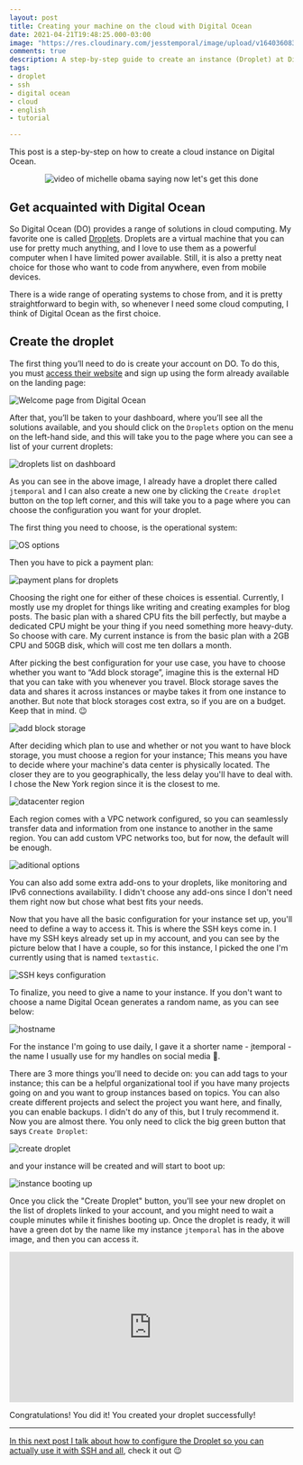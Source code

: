 ```yaml
---
layout: post
title: Creating your machine on the cloud with Digital Ocean
date: 2021-04-21T19:48:25.000-03:00
image: "https://res.cloudinary.com/jesstemporal/image/upload/v1640360836/covers/tutorial_gfgm5n.png"
comments: true
description: A step-by-step guide to create an instance (Droplet) at Digital Ocean
tags:
- droplet
- ssh
- digital ocean
- cloud
- english
- tutorial

---
```

This post is a step-by-step on how to create a cloud instance on Digital Ocean.

<center> <img alt="video of michelle obama saying now let's get this done" src="https://media.giphy.com/media/lRXMa7BOWsdcF3NxTA/giphy.gif"> <br> </center>

## Get acquainted with Digital Ocean

So Digital Ocean (DO) provides a range of solutions in cloud computing. My favorite one is called [Droplets](https://www.digitalocean.com/products/droplets/). Droplets are a virtual machine that you can use for pretty much anything, and I love to use them as a powerful computer when I have limited power available. Still, it is also a pretty neat choice for those who want to code from anywhere, even from mobile devices.

There is a wide range of operating systems to chose from, and it is pretty straightforward to begin with, so whenever I need some cloud computing, I think of Digital Ocean as the first choice.

## Create the droplet

The first thing you’ll need to do is create your account on DO. To do this, you must [access their website](https://digitalocean.com) and sign up using the form already available on the landing page:

![Welcome page from Digital Ocean](https://i.imgur.com/fMY3yXz.jpg)

After that, you’ll be taken to your dashboard, where you’ll see all the solutions available, and you should click on the `Droplets` option on the menu on the left-hand side, and this will take you to the page where you can see a list of your current droplets:

![droplets list on dashboard](https://i.imgur.com/fKpV2pK.jpg)

As you can see in the above image, I already have a droplet there called `jtemporal` and I can also create a new one by clicking the `Create droplet` button on the top left corner, and this will take you to a page where you can choose the configuration you want for your droplet.

The first thing you need to choose, is the operational system:

![OS options](https://i.imgur.com/NsgOBze.jpg)

Then you have to pick a payment plan:

![payment plans for droplets](https://i.imgur.com/rgDRnA3.jpg)

Choosing the right one for either of these choices is essential. Currently, I mostly use my droplet for things like writing and creating examples for blog posts. The basic plan with a shared CPU fits the bill perfectly, but maybe a dedicated CPU might be your thing if you need something more heavy-duty. So choose with care. My current instance is from the basic plan with a 2GB CPU and 50GB disk, which will cost me ten dollars a month.

After picking the best configuration for your use case, you have to choose whether you want to “Add block storage”, imagine this is the external HD that you can take with you whenever you travel. Block storage saves the data and shares it across instances or maybe takes it from one instance to another. But note that block storages cost extra, so if you are on a budget. Keep that in mind. 😉

![add block storage](https://i.imgur.com/T9ajYfH.jpg)

After deciding which plan to use and whether or not you want to have block storage, you must choose a region for your instance; This means you have to decide where your machine's data center is physically located. The closer they are to you geographically, the less delay you'll have to deal with. I chose the New York region since it is the closest to me.

![datacenter region](https://i.imgur.com/FMYxQYU.jpg)

Each region comes with a VPC network configured, so you can seamlessly transfer data and information from one instance to another in the same region. You can add custom VPC networks too, but for now, the default will be enough.

![aditional options](https://i.imgur.com/ouc22ui.jpg)

You can also add some extra add-ons to your droplets, like monitoring and IPv6 connections availability. I didn't choose any add-ons since I don't need them right now but chose what best fits your needs.

Now that you have all the basic configuration for your instance set up, you'll need to define a way to access it. This is where the SSH keys come in. I have my SSH keys already set up in my account, and you can see by the picture below that I have a couple, so for this instance, I picked the one I'm currently using that is named `textastic`.

![SSH keys configuration](https://i.imgur.com/n4FyN4T.jpg)

To finalize, you need to give a name to your instance. If you don't want to choose a name Digital Ocean generates a random name, as you can see below:

![hostname](https://i.imgur.com/gsAWQ0E.jpg)

For the instance I'm going to use daily, I gave it a shorter name - jtemporal - the name I usually use for my handles on social media 🤣.

There are 3 more things you'll need to decide on: you can add tags to your instance; this can be a helpful organizational tool if you have many projects going on and you want to group instances based on topics. You can also create different projects and select the project you want here, and finally, you can enable backups. I didn't do any of this, but I truly recommend it. Now you are almost there. You only need to click the big green button that says `Create Droplet`:

![create droplet](https://i.imgur.com/i3F6S0A.jpg)

and your instance will be created and will start to boot up:

![instance booting up](https://i.imgur.com/LKMzsga.jpg)

Once you click the "Create Droplet" button, you'll see your new droplet on the list of droplets linked to your account, and you might need to wait a couple minutes while it finishes booting up. Once the droplet is ready, it will have a green dot by the name like my instance  `jtemporal` has in the above image, and then you can access it.

<div style="width:100%;height:0;padding-bottom:53%;position:relative;"><iframe src="https://giphy.com/embed/ijGS9TME6iN7W" width="100%" height="100%" style="position:absolute" frameBorder="0" class="giphy-embed" allowFullScreen></iframe></div>

Congratulations! You did it! You created your droplet successfully!

***

[In this next post I talk about how to configure the Droplet so you can actually use it with SSH and all](https://jtemporal.com/configuring-and-accessing-your-droplet-via-ssh/), check it out 😉